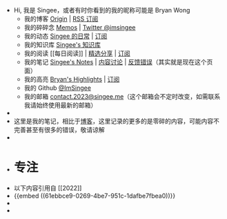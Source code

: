 - Hi, 我是 Singee，或者有时你看到的我的昵称可能是 Bryan Wong
	- 我的博客 [Origin](https://blog.singee.me) | [RSS 订阅](https://blog.singee.me/atom.xml)
	- 我的碎碎念 [Memos](https://x.singee.me/) | [Twitter @imsingee](https://twitter.com/imsingee)
	- 我的动态 [Singee 的日常](https://t.singee.me/) | [订阅](https://rsshub.app/telegram/channel/singee_daily)
	- 我的知识库 [Singee's 知识库](https://base.singee.me)
	- 我的阅读 [[每日阅读]] | [精选分享](https://pinfive.today/@bryan) | [订阅](https://pinfive.today/@bryan/feed/)
	- 我的笔记 [Singee's Notes](https://notes.singee.me) | [内容讨论](https://github.com/ImSingee/Notes/discussions) | [反馈错误](https://github.com/ImSingee/Notes/issues/new)（其实就是现在这个页面）
	- 我的高亮 [Bryan's Highlights](https://highlights.singee.me) | [订阅](https://readwise.io/@singee)
	- 我的 Github [@ImSingee](https://github.com/ImSingee)
	- 我的邮箱 contact.2023@singee.me（这个邮箱会不定时改变，如需联系我请始终使用最新的邮箱）
-
- 这里是我的笔记，相比于[博客](https://blog.singee.me/)，这里记录的更多的是零碎的内容，可能内容不完善甚至有很多的错误，敬请谅解
-
- # 专注
- 以下内容引用自 [[2022]]
- {{embed ((61ebbce9-0269-4be7-951c-1dafbe7fbea0))}}
-
-